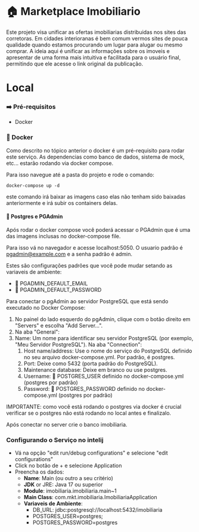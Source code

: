 # 🏠 Marketplace Imobiliario 

Este projeto visa unificar as ofertas imobiliarias distribuidas nos sites das corretoras. 
Em cidades interioranas é bem comum vermos sites de pouca qualidade quando estamos procurando um lugar para alugar ou mesmo comprar. 
A ideia aqui é unificar as informações sobre os imoveis e apresentar de uma forma mais intuitiva e facilitada para o usuário final, 
permitindo que ele acesse o link original da publicação. 


# Local

### ➡️ Pré-requisitos 
* Docker 

### 🐋 Docker 

Como descrito no tópico anterior o docker é um pré-requisito para 
rodar este serviço. As dependencias como banco de dados, sistema de 
mock, etc... estarão rodando via docker compose. 

Para isso navegue até a pasta do projeto e rode o comando: 

``` docker-compose up -d ```

este comando irá baixar as imagens caso elas não tenham sido baixadas anteriormente
e irá subir os containers delas. 

#### 🐘 Postgres e PGAdmin 

Após rodar o docker compose você poderá acessar o PGAdmin que é uma das imagens inclusas no docker-compose file. 

Para isso vá no navegador e acesse localhost:5050. 
O usuario padrão é pgadmin@example.com e a senha padrão é admin.

Estes são configurações padrões que você pode mudar setando as variaveis de ambiente: 
* 👤 PGADMIN_DEFAULT_EMAIL
* 🔑 PGADMIN_DEFAULT_PASSWORD

Para conectar o pgAdmin ao servidor PostgreSQL que está sendo executado no Docker Compose:

1. No painel do lado esquerdo do pgAdmin, clique com o botão direito em "Servers" e escolha "Add Server...".
1. Na aba "General":
1. Name: Um nome para identificar seu servidor PostgreSQL (por exemplo, "Meu Servidor PostgreSQL").
Na aba "Connection":
   1. Host name/address: Use o nome do serviço do PostgreSQL definido no seu arquivo docker-compose.yml. Por padrão, é postgres.
   1. Port: Deixe como 5432 (porta padrão do PostgreSQL).
   1. Maintenance database: Deixe em branco ou use postgres.
   1. Username: 👤 POSTGRES_USER definido no docker-compose.yml (postgres por padrão)
   1. Password: 🔑 POSTGRES_PASSWORD definido no docker-compose.yml (postgres por padrão) 

IMPORTANTE: como você está rodando o postgres via docker é crucial verificar se o postgres não está rodando no local antes e finalizalo. 

Após conectar no server crie o banco imobiliaria. 

### Configurando o Serviço no intelij 

* Vá na opção "edit run/debug configurations" e selecione "edit configurations"
* Click no botão de + e selecione Application 
* Preencha os dados: 
  * **Name**: Main (ou outro a seu critério)
  * **JDK** or JRE: Java 17 ou superior 
  * **Module**: imobiliaria.imobiliaria.main~1 
  * **Main Class**: com.mkt.imobiliaria.ImobiliariaApplication
  * **Variaveis de Ambiente**: 
    * DB_URL: jdbc:postgresql://localhost:5432/imobiliaria
    * POSTGRES_USER=postgres;
    * POSTGRES_PASSWORD=postgres